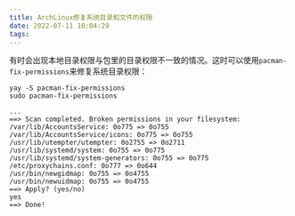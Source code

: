 ```yaml
---
title: ArchLinux修复系统目录和文件的权限
date: 2022-07-11 10:04:29
tags:
---
```


有时会出现本地目录权限与包里的目录权限不一致的情况。这时可以使用`pacman-fix-permissions`来修复系统目录权限：

```shell
yay -S pacman-fix-permissions
sudo pacman-fix-permissions
```

```text
...
==> Scan completed. Broken permissions in your filesystem:
/var/lib/AccountsService: 0o775 => 0o755
/var/lib/AccountsService/icons: 0o775 => 0o755
/usr/lib/utempter/utempter: 0o2755 => 0o2711
/usr/lib/systemd/system: 0o755 => 0o775
/usr/lib/systemd/system-generators: 0o755 => 0o775
/etc/proxychains.conf: 0o777 => 0o644
/usr/bin/newgidmap: 0o755 => 0o4755
/usr/bin/newuidmap: 0o755 => 0o4755
==> Apply? (yes/no)
yes
==> Done!
```

